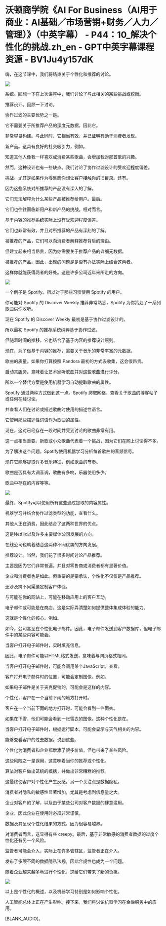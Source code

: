 # 沃顿商学院《AI For Business（AI用于商业：AI基础／市场营销+财务／人力／管理）》（中英字幕） - P44：10_解决个性化的挑战.zh_en - GPT中英字幕课程资源 - BV1Ju4y157dK

嗨，在这节课中，我们将结束关于个性化和推荐的讨论。

![](img/494a230c5fc025f0c47431c430a69940_1.png)

系统。回想一下在上次讲座中，我们讨论了与此相关的某些挑战或权衡。

推荐设计。回顾一下讨论。

协作过滤的主要优势之一是。

它不需要关于所推荐产品的深度元数据，因此它。

非常容易构建。与此同时，它相当有效，并已证明有助于消费者发现。

新产品。这具有良好的社交吸引力，例如。

知道其他人像我一样喜欢或消费某些歌曲，会增加我对那首歌的兴趣。

然而，这种设计也有一些缺点。我们讨论了协作过滤设计的受欢迎程度偏差。

挑战，尤其是如果作为零售商你想让客户接触你的旧目录。还有。

因为这些系统对所推荐的产品没有深入的了解。

它们无法解释为什么某些产品被推荐给用户。最后。

它们也往往面临新用户和新产品的挑战。相对而言。

基于内容的推荐系统实际上没有受欢迎程度偏差。

它们也非常有效，并且对所推荐的产品有深刻的了解。

被推荐的产品，它们可以向消费者解释推荐背后的理由。

但建立起来相当昂贵，因为你需要关于推荐产品的详细元数据。

被推荐的产品。因此，出现的问题是是否有办法实际上结合这两者。

这样你就能获得两者的好处。这是许多公司近年来所走的方向。

![](img/494a230c5fc025f0c47431c430a69940_3.png)

一个例子是 Spotify。所以对于那些习惯使用 Spotify 的用户。

你可能对 Spotify 的 Discover Weekly 推荐非常熟悉，Spotify 为你策划了一系列歌曲供你收听。

现在 Spotify 的 Discover Weekly 最初是基于协作过滤设计的。

所以最初 Spotify 的推荐系统纯粹基于协作过滤。

但随着时间的推移，它也结合了基于内容的推荐设计原则。

现在，为了做基于内容的推荐，需要关于音乐的非常丰富的元数据。

歌曲的质量。如果你打算按照 Pandora 最初的方式去收集，这会很昂贵。

启动其服务。意味着让艺术家听歌曲并对这些歌曲进行评分。

所以一个替代方案是使用机器学习自动提取歌曲的属性。

Spotify 通过两种方式做到这一点。Spotify 爬取网络，查看关于歌曲的博客帖子或任何在线讨论。

并查看人们在讨论或描述歌曲时使用的描述性语言。

它使用那些描述性词语作为歌曲的属性。

现在，这对已经存在一段时间并受到讨论的歌曲非常有用。

这一点相当重要。新歌或小众歌曲代表着一个挑战，因为它们在网上讨论得不多。

为了解决这个问题，Spotify使用机器学习分析每首歌曲的音频信号。

现在它能够提取许多音乐特征，例如歌曲的节奏。

歌曲是否具有大调音调，歌曲有多响，乐器使用多少。

歌曲中存在的内容等等。

![](img/494a230c5fc025f0c47431c430a69940_5.png)

最终，Spotify可以使用所有这些通过提取的内容属性。

机器学习并结合协作过滤类型的功能，查看什么。

其他人正在消费，因此结合了这两种世界的优点。

这是Netflix以及许多主要媒体公司发展的方向。

在线公司也朝着结合这两种不同优势的方向发展。

推荐设计。当然，我们花了很多时间讨论产品推荐。

主要是因为它们非常普遍，并且对零售商或消费者都有显著价值。

企业和消费者也是如此。但重要的是要承认，个性化不仅仅是产品推荐。

还涉及跨不同渠道定制客户体验。

与可能在你的网站上，可能在移动应用上的客户互动。

电子邮件或可能是在商店。这是实际弄清楚如何提供整体集成体验的能力。

这就是个性化的核心。例如。

如今，公司甚至在个性化电子邮件。因此，电子邮件发送到客户数据库，但电子邮件中的某些内容可能会。

当客户打开电子邮件时，实时填充信息。

因此，电子邮件可能以HTML格式发送，意味着与网页格式相同。

当客户打开电子邮件时，可能会调用某个JavaScript，查看。

客户打开电子邮件时的位置，可能会定制图像。例如。

如果电子邮件是关于夹克促销的，可能会是这样的内容。

个性化，客户在一个当前下雨的地方打开时。

客户在一个当前下雨的地方打开时，可能会看到一件雨衣。

如果在下雪，他们可能会看到一张雪衣的图像，这种个性化是在。

当客户打开电子邮件时，根据运行脚本，可能会显示与天气相关的内容。

能够查看客户的过去数据。说到这些。

个性化为消费者和企业都增添了很多价值，但也带来了某些风险。

这些风险之一是误用，这意味着当你的推荐或个性化。

算法对客户做出笼统的概括，并做出非常糟糕的推荐。

这最终使客户对个性化产生反感。另一个关注点是数据隐私。

消费者对隐私的敏感性显著增加，尤其是考虑到信息量之大。

企业对客户的了解，以及由于某些公司对客户数据的肆意滥用。

企业，因此企业在使用时必须非常谨慎。

数据及其呈现个性化结果的方式，因为很容易越界。

对消费者而言，这显得有些 creepy。最后，基于非常敏感的消费者数据的过度个性化还有另一个风险。

监管者可能会介入，实际上在许多管辖区，监管者正在介入。

发布了多项不同的数据隐私法规，因此合规性也成为一个问题。

随着企业越来越多地进行个性化，这给它们带来了新的负担。

![](img/494a230c5fc025f0c47431c430a69940_7.png)

以上是个性化的概述，以及机器学习特别是如何影响个性化。

人工智能总体上正在产生影响。接下来，我们将讨论机器学习在金融服务中的应用。

[BLANK_AUDIO]。
